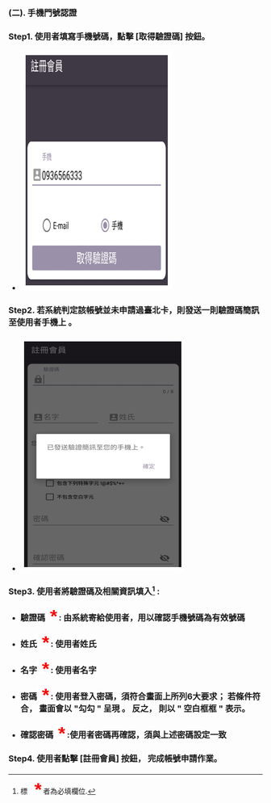 ### \(二\). 手機門號認證

### Step1. 使用者填寫手機號碼，點擊 \[取得驗證碼\] 按鈕。

* ![](/assets/phone_Reg1.png)

### Step2. 若系統判定該帳號並未申請過臺北卡，則發送一則驗證碼簡訊至使用者手機上 。

* ### ![](/assets/phone_reg2.png)

### Step3. 使用者將驗證碼及相關資訊填入[^1] :

* ### 驗證碼![](/assets/star.png) : 由系統寄給使用者，用以確認手機號碼為有效號碼
* ### 姓氏![](/assets/star.png) : 使用者姓氏
* ### 名字![](/assets/star.png) : 使用者名字
* ### 密碼![](/assets/star.png) : 使用者登入密碼，須符合畫面上所列6大要求； 若條件符合， 畫面會以 "勾勾 " 呈現 。 反之， 則以 " 空白框框 "  表示。
* ### 確認密碼![](/assets/star.png) :使用者密碼再確認，須與上述密碼設定一致

### Step4. 使用者點擊 \[註冊會員\] 按鈕， 完成帳號申請作業。

#### 

#### 

[^1]: 標 ![](/assets/star.png) 者為必填欄位.

